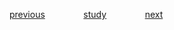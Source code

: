 

<a href="https://github.com/raphaelkaique1/study/blob/main/1-fundamentos_de_computacao/1.2-conceitos_basicos/algoritmos.md">previous</a>⠀⠀⠀⠀⠀⠀<a href="https://github.com/raphaelkaique1/study#cpp">study</a>⠀⠀⠀⠀⠀⠀<a href="https://github.com/raphaelkaique1/study/blob/main/2-linguagens_de_programacao/2.1-cpp/estruturas_de_dados_e_algoritmos.md">next</a>